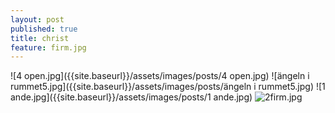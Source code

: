 ```yaml
---
layout: post
published: true
title: christ
feature: firm.jpg
---
```

![4 open.jpg]({{site.baseurl}}/assets/images/posts/4 open.jpg)
![ängeln i rummet5.jpg]({{site.baseurl}}/assets/images/posts/ängeln i rummet5.jpg)
![1 ande.jpg]({{site.baseurl}}/assets/images/posts/1 ande.jpg)
![2firm.jpg]({{site.baseurl}}/assets/images/posts/2firm.jpg)
